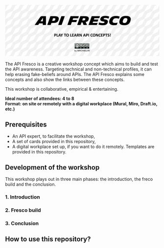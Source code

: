 ![API Freco](img/Banner.png)

The API Fresco is a creative workshop concept which aims to build and test the API awareness. Targeting technical and non-technical profiles, it can help erasing fake-beliefs around APIs. The API Fresco explains some concepts and also show the links between these concepts.

This workshop is collaborative, empirical & entertaining.

**Ideal number of attendees: 4 to 8**  
**Format: on site or remotely with a digital workplace (Mural, Miro, Draft.io, etc.)**

## Prerequisites
* An API expert, to facilitate the workshop,
* A set of cards provided in this repository,
* A digital workplace set up, if you want to do it remotely. Templates are provided in this repository.

## Development of the workshop
This workshop plays out in three main phases: the introduction, the freco build and the conclusion.

### 1. Introduction

### 2. Fresco build

### 3. Conclusion

## How to use this repository?
